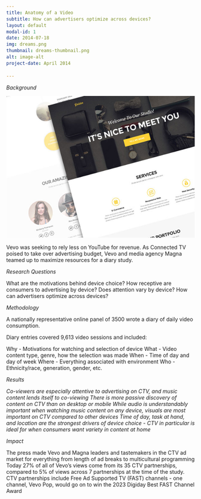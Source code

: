 ```yaml
---
title: Anatomy of a Video
subtitle: How can advertisers optimize across devices?
layout: default
modal-id: 1
date: 2014-07-18
img: dreams.png
thumbnail: dreams-thumbnail.png
alt: image-alt
project-date: April 2014

---
```



_Background_

![image](img/portfolio/golden.png)

Vevo was seeking to rely less on YouTube for revenue. As Connected TV poised to take over advertising budget, Vevo and media agency Magna teamed up to maximize resources for a diary study.

_Research Questions_

What are the motivations behind device choice?
How receptive are consumers to advertising by device? Does attention vary by device?
How can advertisers optimize across devices?

_Methodology_

A nationally representative online panel of 3500 wrote a diary of daily video consumption.

Diary entries covered 9,613 video sessions and included:

Why - Motivations for watching and selection of device
What - Video content type, genre, how the selection was made
When - Time of day and day of week
Where - Everything associated with environment
Who - Ethnicity/race, generation, gender, etc.


_Results_ 

*Co-viewers are especially attentive to advertising on CTV, and music content lends itself to co-viewing
There is more passive discovery of content on CTV than on desktop or mobile*
*While audio is understandably important when watching music content on any device, visuals are most important on CTV compared to other devices*
*Time of day, task at hand, and location are the strongest drivers of device choice - CTV in particular is ideal for when consumers want variety in content at home*


_Impact_



The press made Vevo and Magna leaders and tastemakers in the CTV ad market for everything from length of ad breaks to multicultural programming
Today 27% of all of Vevo’s views come from its 35 CTV partnerships, compared to 5% of views across 7 partnerships at the time of the study.
CTV partnerships include Free Ad Supported TV (FAST) channels - one channel, Vevo Pop, would go on to win the 2023 Digiday Best FAST Channel Award

